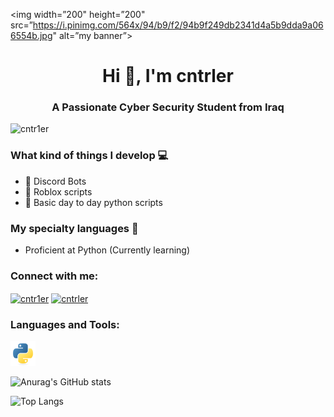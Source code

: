 <p align=”center”>

<img width=”200" height=”200" src=”https://i.pinimg.com/564x/94/b9/f2/94b9f249db2341d4a5b9dda9a066554b.jpg" alt=”my banner”>

</p>


<h1 align="center">Hi 👋, I'm cntrler</h1>
<h3 align="center">A Passionate Cyber Security Student from Iraq</h3>

<p align="left"> <img src="https://komarev.com/ghpvc/?username=cntr1er&label=Profile%20views&color=0e75b6&style=flat" alt="cntr1er" /> </p>

### What kind of things I develop 💻
- 🤖 Discord Bots
- 📜 Roblox scripts
- 🐺 Basic day to day python scripts

### My specialty languages 🦾

- Proficient at Python (Currently learning)


<h3 align="left">Connect with me:</h3>
<p align="left">
<a href="https://instagram.com/cntr1er" target="blank"><img align="center" src="https://raw.githubusercontent.com/rahuldkjain/github-profile-readme-generator/master/src/images/icons/Social/instagram.svg" alt="cntr1er" height="30" width="40" /></a>
<a href="https://www.youtube.com/cntrler" target="blank"><img align="center" src="https://raw.githubusercontent.com/rahuldkjain/github-profile-readme-generator/master/src/images/icons/Social/youtube.svg" alt="cntrler" height="30" width="40" /></a>
</p>

<h3 align="left">Languages and Tools:</h3>
<p align="left"> <a href="https://www.python.org" target="_blank" rel="noreferrer"> <img src="https://raw.githubusercontent.com/devicons/devicon/master/icons/python/python-original.svg" alt="python" width="40" height="40"/> </a> </p>

![Anurag's GitHub stats](https://github-readme-stats.vercel.app/api?username=cntr1er&show_icons=true&theme=apprentice)

![Top Langs](https://github-readme-stats.vercel.app/api/top-langs/?username=cntr1er&size_weight=0.5&count_weight=0.5&theme=apprentice)


